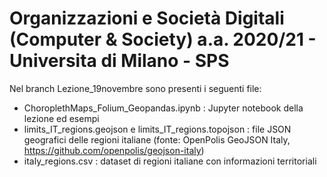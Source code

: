 # Organizzazioni e Società Digitali (Computer & Society) a.a. 2020/21 - Universita di Milano - SPS

Nel branch Lezione_19novembre sono presenti i seguenti file:
- ChoroplethMaps_Folium_Geopandas.ipynb : Jupyter notebook della lezione ed esempi
- limits_IT_regions.geojson e limits_IT_regions.topojson : file JSON geografici delle regioni italiane (fonte: OpenPolis GeoJSON Italy, https://github.com/openpolis/geojson-italy)
- italy_regions.csv : dataset di regioni italiane con informazioni territoriali
